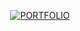 <p align="center">
  <a href="https://kisugezportfolio.vercel.app/" target="_blank">
    <img src="https://img.shields.io/badge/→ PORTFOLIO-%20-white?style=for-the-badge&labelColor=A67B5B&color=A67B5B&logoWidth=0" alt="PORTFOLIO" />
  </a>
</p>
